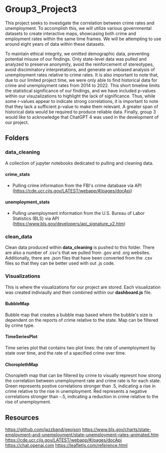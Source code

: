 # Group3_Project3
This project seeks to investigate the correlation between crime rates and unemployment. To accomplish this, we will utilize various governmental datasets to create interactive maps, showcasing both crime and employment rates within the same time frames. We will be attempting to use around eight years of data within these datasets. 

To maintain ethical integrity, we omitted demographic data, preventing potential misuse of our findings. Only state-level data was pulled and analyzed to preserve anonymity, avoid the reinforcement of stereotypes, avoid disciminatory interpretations, and generate an unbiased analysis of unemployment rates relative to crime rates. It is also important to note that, due to our limited project time, we were only able to find historical data for crime and unemployment rates from 2014 to 2022. This short timeline limits the statistical significance of our findings, and we have included p-values within our visuzalizations to highlight the lack of significance. Thus, while some r-values appear to indicate strong correlations, it is important to note that they lack a sufficient p-value to make them relevant. A greater span of historical data would be required to produce reliable data. Finally, group 3 would like to acknowledge that ChatGPT 4 was used in the development of our project. 

## Folders

### **data_cleaning**
A collection of jupyter notebooks dedicated to pulling and cleaning data.

#### **crime_stats**
- Pulling crime information from the FBI's crime database via API (https://cde.ucr.cjis.gov/LATEST/webapp/#/pages/docApi)
#### **unemployment_stats**
- Pulling unemployment information from the U.S. Bureau of Labor Statistics (BLS) via API (https://www.bls.gov/developers/api_signature_v2.htm)

### **clean_data**
Clean data produced within **data_cleaning** is pushed to this folder. There are also a number of .csv's that we pulled from .gov and .org websites. Additionally, there are .json files that have been converted from the .csv files so that they can be better used with out .js code.

### **Visualizations**
This is where the visualizations for our project are stored. Each visualization was created indiviaully and then combined within our **dashboard.js** file. 
#### **BubbleMap** ####
Bubble map that creates a bubble map based where the bubble's size is dependent on the reports of crime relative to the state. Map can be filtered by crime type. 
#### **TimeSeriesPlot** ####
Time series plot that contains two plot lines: the rate of unemployment by state over time, and the rate of a specified crime over time. 
#### **ChoroplethMap** ####
Choropleth map that can be filtered by crime to visually represnt how strong the correlation between unemployment rate and crime rate is for each state. Green represents postive correlations stronger than .5, indicating a rise in crime relative to the rise in unemployment. Red represents a negative correlations stronger than -.5, indicating a reduction in crime relative to the rise of unemployment.

## Resources ##
https://github.com/jazzband/geojson
https://www.bls.gov/charts/state-employment-and-unemployment/state-unemployment-rates-animated.htm
https://cde.ucr.cjis.gov/LATEST/webapp/#/pages/docApi
https://chat.openai.com
https://leafletjs.com/reference.html

